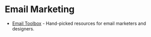 # Email Marketing

* [Email Toolbox](http://email-toolbox.com/) - Hand-picked resources for email marketers and designers.
